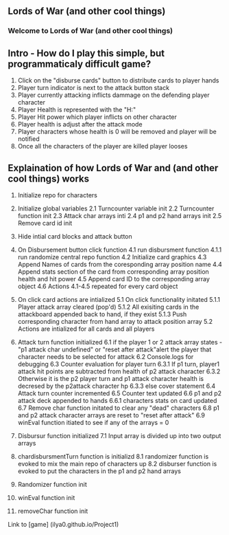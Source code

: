 ## Lords of War (and other cool things)

### Welcome to Lords of War (and other cool things)

## Intro - How do I play this simple, but programmaticaly difficult game?

1. Click on the "disburse cards" button to distribute cards to player hands
2. Player turn indicator is next to the attack button stack
3. Player currently attacking inflicts dammage on the defending player character
4. Player Health is represented with the "H:"
5. Player Hit power which player inflicts on other character
6. Player health is adjust after the attack mode
7. Player characters whose health is 0 will be removed and player will be notified
8. Once all the characters of the player are killed player looses

## Explaination of how Lords of War and (and other cool things) works

1. Initialize repo for characters
2. Initialize global variables
    2.1 Turncounter variable init
    2.2 Turncounter function init
    2.3 Attack char arrays inti
    2.4 p1 and p2 hand arrays init
    2.5 Remove card id init
3. Hide intial card blocks and attack button
4. On Disbursement button click function
    4.1 run disbursment function
        4.1.1 run randomize central repo function
    4.2 Initialize card graphics
    4.3 Append Names of cards from the coresponding array position name
    4.4 Append stats section of the card from corresponding array position health and hit power
    4.5 Append card ID to the corresponding array object
    4.6 Actions 4.1-4.5 repeated for every card object
5. On click card actions are intialized
    5.1 On click functionality initated
        5.1.1 Player attack array cleared (pop'd)
        5.1.2 All exisiting cards in the attackboard appended back to hand, if they exist 
        5.1.3 Push corresponding character from hand array to attack position array
    5.2 Actions are intialized for all cards and all players
6. Attack turn function initialized
    6.1 if the player 1 or 2 attack array states - "p1 attack char undefined" or "reset after attack"alert the player that character needs to be selected for attack
    6.2 Console.logs for debugging
    6.3 Counter  evaluation for player turn
        6.3.1 If p1 turn, player1 attack hit points are subtracted from health of p2 attack character
        6.3.2 Otherwise it is the p2 player turn and p1 attack character health is decresed by the p2attack character hp
        6.3.3 else cover statement
    6.4 Attack turn counter incremented
    6.5 Counter text updated
    6.6 p1 and p2 attack deck appended to hands
        6.6.1 characters stats on card updated
    6.7 Remove char function initated to clear any "dead" characters
    6.8 p1 and p2 attack character arrays are reset to "reset after attack"
    6.9 winEval function itiated to see if any of the arrays = 0

7. Disbursur function initialized
    7.1 Input array is divided up into two output arrays
8. chardisbursmentTurn function is initializd
    8.1 randomizer function is evoked to mix the main repo of characters up
    8.2 disburser function is evoked to put the characters in the p1 and p2 hand arrays
9. Randomizer function init
10. winEval function init
11. removeChar function init



Link to [game] (ilya0.github.io/Project1)
